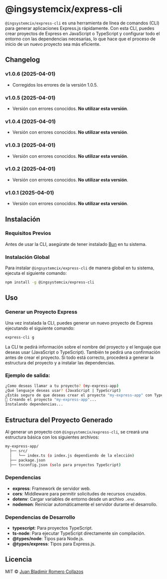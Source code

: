 # @ingsystemcix/express-cli

`@ingsystemcix/express-cli` es una herramienta de línea de comandos (CLI) para generar aplicaciones Express.js rápidamente. Con esta CLI, puedes crear proyectos de Express en JavaScript o TypeScript y configurar todo el entorno con las dependencias necesarias, lo que hace que el proceso de inicio de un nuevo proyecto sea más eficiente.

## Changelog

### v1.0.6 (2025-04-01)
- Corregidos los errores de la versión 1.0.5.

### v1.0.5 (2025-04-01)
- Versión con errores conocidos. **No utilizar esta versión**.

### v1.0.4 (2025-04-01)
- Versión con errores conocidos. **No utilizar esta versión**.

### v1.0.3 (2025-04-01)
- Versión con errores conocidos. **No utilizar esta versión**.

### v1.0.2 (2025-04-01)
- Versión con errores conocidos. **No utilizar esta versión**.

### v1.0.1 (2025-04-01)
- Versión con errores conocidos. **No utilizar esta versión**.

## Instalación

### Requisitos Previos

Antes de usar la CLI, asegúrate de tener instalado [Bun](https://bun.sh/) en tu sistema.

### Instalación Global

Para instalar `@ingsystemcix/express-cli` de manera global en tu sistema, ejecuta el siguiente comando:

```bash
npm install -g @ingsystemcix/express-cli
```

## Uso

### Generar un Proyecto Express

Una vez instalada la CLI, puedes generar un nuevo proyecto de Express ejecutando el siguiente comando:

```bash
express-cli g
```

La CLI te pedirá información sobre el nombre del proyecto y el lenguaje que deseas usar (JavaScript o TypeScript). También te pedirá una confirmación antes de crear el proyecto. Si todo está correcto, procederá a generar la estructura del proyecto y a instalar las dependencias.

### Ejemplo de salida:

```bash
¿Como deseas llamar a tu proyecto? (my-express-app)
¿Qué lenguaje deseas usar? (JavaScript | TypeScript)
¿Estás seguro de que deseas crear el proyecto "my-express-app" con TypeScript? (Y/n)
🚀 Creando el proyecto "my-express-app"... 
Instalando dependencias...
```

## Estructura del Proyecto Generado

Al generar un proyecto con `@ingsystemcix/express-cli`, se creará una estructura básica con los siguientes archivos:

```bash
my-express-app/
  ├── src/
  │   └── index.ts (o index.js dependiendo de la elección)
  ├── package.json
  ├── tsconfig.json (solo para proyectos TypeScript)
```

### Dependencias

- **express**: Framework de servidor web.
- **cors**: Middleware para permitir solicitudes de recursos cruzados.
- **dotenv**: Cargar variables de entorno desde un archivo `.env`.
- **nodemon**: Reiniciar automáticamente el servidor durante el desarrollo.

### Dependencias de Desarrollo

- **typescript**: Para proyectos TypeScript.
- **ts-node**: Para ejecutar TypeScript directamente sin compilación.
- **@types/node**: Tipos para Node.js.
- **@types/express**: Tipos para Express.js.

## Licencia

MIT © [Juan Bladimir Romero Collazos](https://github.com/IngSystemCix)